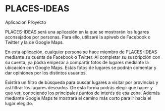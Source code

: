 PLACES-IDEAS
============

Aplicación Proyecto


PLACES-IDEAS será una aplicación en la que se mostrarán los lugares aconsejados por personas. Para ello, utilizaré la apiweb de Facebook o Twitter y la de Google Maps.

En esta aplicación, cualquier persona se hace miembro de PLACES-IDEAS mediante su cuenta de Facebook o Twitter.
Al completar su suscripción con su cuenta, ya podrá empezar a compartir fotos de lugares mediante la ubicación con Google Maps.
Estas fotos de lugares se podrán comentar y dar opiniones por los distintos usuarios.

Existirá un filtro de búsqueda para buscar lugares a visitar por provincias y así filtrar los lugares deseados.
De esta forma podrás elegir que hacer y que ver, conociendo los principales puntos de interés de esa zona.
Además mediante Google Maps te mostrará el camino más corto para ir hacia el lugar elegido.
